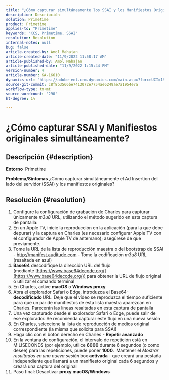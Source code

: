 ```yaml
---
title: "¿Cómo capturar simultáneamente los SSAI y los Manifiestos Originales?"
description: Descripción
solution: Primetime
product: Primetime
applies-to: "Primetime"
keywords: "KCS, Primetime, SSAI"
resolution: Resolution
internal-notes: null
bug: false
article-created-by: Amol Mahajan
article-created-date: "11/9/2022 11:58:17 AM"
article-published-by: Amol Mahajan
article-published-date: "11/9/2022 1:15:44 PM"
version-number: 4
article-number: KA-16610
dynamics-url: "https://adobe-ent.crm.dynamics.com/main.aspx?forceUCI=1&pagetype=entityrecord&etn=knowledgearticle&id=0a56cac8-2560-ed11-9561-6045bd006268"
source-git-commit: c8f8b3566be7413072e7754ae6249ae7a1954e7a
workflow-type: tm+mt
source-wordcount: '290'
ht-degree: 1%

---
```


# ¿Cómo capturar SSAI y Manifiestos originales simultáneamente?

## Descripción {#description}

<b>Entorno </b>
Primetime


<b>Problema/Síntomas</b>
¿Cómo capturar simultáneamente el Ad Insertion del lado del servidor (SSAI) y los manifiestos originales?


## Resolución {#resolution}


1. Configure la configuración de grabación de Charles para capturar únicamente *m3u8* URL, utilizando el método sugerido en esta captura de pantalla:
2. En un Apple TV, inicie la reproducción en la aplicación (para la que debe depurar) y la captura en Charles (es necesario configurar Apple TV con el configurador de Apple TV de antemano); asegúrese de que previamente.
3. Tome la URL de la lista de reproducción maestra o del bootstrap de SSAI - http://manifest.auditude.com - Tome la codificación *m3u8* URL (resaltada en azul)
4. <b>Base64</b> descodifique la dirección URL del flujo (mediante [https://www.base64decode.org/](https://www.base64decode.org/)) para obtener la URL de flujo original o utilizar el comando terminal
5. En Charles, active <b>macOS</b> o <b>Windows proxy</b>
6. Abra el explorador Safari o Edge, introduzca el Base64-<b>decodificado</b> URL. Deje que el vídeo se reproduzca el tiempo suficiente para que un par de manifiestos de esta lista maestra aparezcan en Charles. Parecerán las líneas resaltadas en esta captura de pantalla
7. Una vez capturado desde el explorador Safari o Edge, puede salir de ese explorador. Se recomienda capturar este flujo en una nueva sesión
8. En Charles, seleccione la lista de reproducción de medios original correspondiente (la misma que solicita para SSAI)
9. Haga clic con el botón derecho en Charles - <b>Repetir avanzado</b>
10. En la ventana de configuración, el intervalo de repetición está en MILISECONDS (por ejemplo, utilice <b>6000</b> durante 6 segundos (o como desee) para las repeticiones, puede poner <b>1000</b>.  Mantener el *Mostrar resultados en una nueva sesión* box <b>activada</b> - que creará una pestaña independiente que llamará a un manifiesto original cada 6 segundos y creará una captura del original
11. Paso final: Desactivar <b>proxy macOS/Windows</b>

